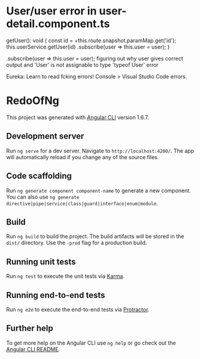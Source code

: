 # User/user error in user-detail.component.ts
 getUser(): void {
    const id = +this.route.snapshot.paramMap.get('id');
    this.userService.getUser(id)
      .subscribe(user => this.user = user);
  }
  
  .subscribe(user => this.user = user);
  figuring out why user gives correct output and 'User' is not assignable to type 'typeof User' error
  
  Eureka: Learn to read fcking errors! Console > Visual Studio Code errors. 


# RedoOfNg

This project was generated with [Angular CLI](https://github.com/angular/angular-cli) version 1.6.7.

## Development server

Run `ng serve` for a dev server. Navigate to `http://localhost:4200/`. The app will automatically reload if you change any of the source files.

## Code scaffolding

Run `ng generate component component-name` to generate a new component. You can also use `ng generate directive|pipe|service|class|guard|interface|enum|module`.

## Build

Run `ng build` to build the project. The build artifacts will be stored in the `dist/` directory. Use the `-prod` flag for a production build.

## Running unit tests

Run `ng test` to execute the unit tests via [Karma](https://karma-runner.github.io).

## Running end-to-end tests

Run `ng e2e` to execute the end-to-end tests via [Protractor](http://www.protractortest.org/).

## Further help

To get more help on the Angular CLI use `ng help` or go check out the [Angular CLI README](https://github.com/angular/angular-cli/blob/master/README.md).
